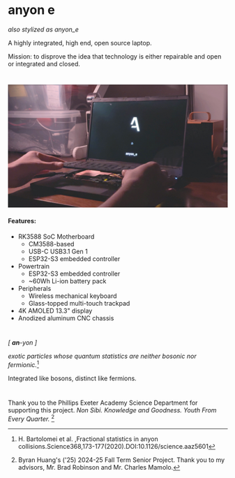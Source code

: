 # anyon e

*also stylized as anyon_e*

A highly integrated, high end, open source laptop.

Mission: to disprove the idea that technology is either repairable and open or integrated and closed.

#

![Anyon_e Laptop](./website/public/img/photo.jpg)

#### Features:

- RK3588 SoC Motherboard
  - CM3588-based
  - USB-C USB3.1 Gen 1
  - ESP32-S3 embedded controller
- Powertrain
  - ESP32-S3 embedded controller
  - ~60Wh Li-ion battery pack
- Peripherals
  - Wireless mechanical keyboard
  - Glass-topped multi-touch trackpad
- 4K AMOLED 13.3" display
- Anodized aluminum CNC chassis

#

*[ **an**-yon ]*

*exotic particles whose quantum statistics are neither bosonic nor fermionic.*[^1]

Integrated like bosons, distinct like fermions.

#

Thank you to the Phillips Exeter Academy Science Department for supporting this project.
*Non Sibi. Knowledge and Goodness. Youth From Every Quarter.* [^2]

[^1]: H. Bartolomei et al. ,Fractional statistics in anyon collisions.Science368,173-177(2020).DOI:10.1126/science.aaz5601

[^2]: Byran Huang's ('25) 2024-25 Fall Term Senior Project. Thank you to my advisors, Mr. Brad Robinson and Mr. Charles Mamolo.
